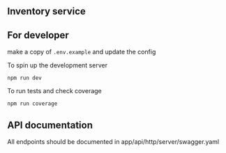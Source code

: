 ## Inventory service

## For developer
make a copy of `.env.example` and update the config

To spin up the development server
```
npm run dev
```

To run tests and check coverage
```
npm run coverage
```

## API documentation
All endpoints should be documented in app/api/http/server/swagger.yaml